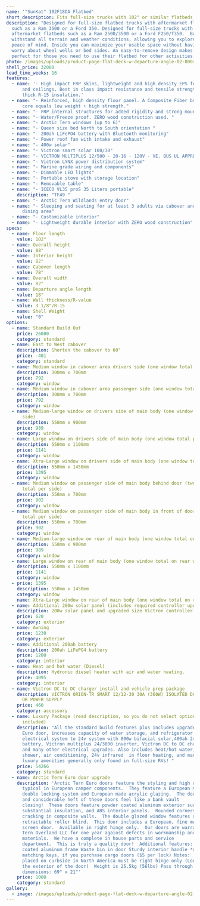 ```yaml
---
name: '"SunKat" 102F18DA Flatbed'
short_description: Fits full-size trucks with 102" or similar flatbeds
description: "Designed for full-size flatbed trucks with aftermarket flatbeds
  such as a Ram 3500 or a Ford 350. Designed for full-size trucks with
  aftermarket flatbeds such as a Ram 2500/3500 or a Ford F250/f350.  Built to
  withstand all terrain and weather conditions, allowing you to explore with
  peace of mind. Inside you can maximize your usable space without having to
  worry about wheel wells or bed sides. An easy-to-remove design makes these
  perfect for those you need to use their flatbed for other activities. "
photo: /images/uploads/product-page-flat-deck-w-departure-angle-02-800x450.png
shell_price: 32000
lead_time_weeks: 16
features:
  - name: '- High impact FRP skins, lightweight and high density EPS foam for walls
      and ceilings. Best in class impact resistance and tensile strength. 3-1/8"
      thick R-15 insulation.'
  - name: "- Reinforced, high density floor panel. A Composite Fiber board/honeycomb
      core equals low weight + high strength."
  - name: "- FRP internal structures for added rigidity and strong mounting points."
  - name: "- Water/Freeze proof. ZERO wood construction used. "
  - name: "- Arctic Tern windows (up to 6)"
  - name: "- Queen size bed North to South orientation "
  - name: "- 200ah LiFePO4 battery with Bluetooth monitoring"
  - name: "- Power roof fan with intake and exhaust"
  - name: "- 400w solar"
  - name: "- Victron smart solar 100/30"
  - name: "- VICTRON MULTIPLUS 12/500 - 20-16 - 120V - VE. BUS UL APPROVED"
  - name: "- Victron LYNX power distribution system"
  - name: "- Marine grade wiring and components"
  - name: "- Dimmable LED lights"
  - name: "- Portable stove with storage location"
  - name: "- Removable table"
  - name: "- ICECO VL35 proS 35 Liters portable"
    description: "TF49 "
  - name: "- Arctic Tern Wildlands entry door"
  - name: "- Sleeping and seating for at least 3 adults via cabover and convertible
      dining area"
  - name: "- Customizable interior"
  - name: "- Lightweight durable interior with ZERO wood construction"
specs:
  - name: Floor length
    value: 102"
  - name: Overall height
    value: 88"
  - name: Interior height
    value: 82"
  - name: Cabover length
    value: 78"
  - name: Overall width
    value: 82"
  - name: Departure angle length
    value: 18"
  - name: Wall thickness/R-value
    value: 3 1/8"/R-15
  - name: Shell Weight
    value: "0"
options:
  - name: Standard Build Out
    price: 26000
    category: standard
  - name: East to West cabover
    description: Shorten the cabover to 60"
    price: -401
    category: standard
  - name: Medium window in cabover area drivers side (one window total per side)
    description: 300mm x 700mm
    price: 792
    category: window
  - name: Medium window in cabover area passenger side (one window total per side)
    description: 300mm x 700mm
    price: 792
    category: window
  - name: Medium-large window on drivers side of main body (one window total per
      side)
    description: 550mm x 900mm
    price: 989
    category: window
  - name: Large window on drivers side of main body (one window total per side)
    description: 550mm x 1100mm
    price: 1141
    category: window
  - name: Xtra-Large window on drivers side of main body (one window total per side)
    description: 550mm x 1450mm
    price: 1395
    category: window
  - name: Medium window on passenger side of main body behind door (two windows
      total per side)
    description: 550mm x 700mm
    price: 902
    category: window
  - name: Medium window on passenger side of main body in front of door (two windows
      total per side)
    description: 550mm x 700mm
    price: 902
    category: window
  - name: Medium-large window on rear of main body (one window total on rear wall)
    description: 550mm x 900mm
    price: 989
    category: window
  - name: Large window on rear of main body (one window total on rear wall)
    description: 550mm x 1100mm
    price: 1141
    category: window
  - price: 1395
    description: 550mm x 1450mm
    category: window
    name: Xtra-Large window on rear of main body (one window total on rear wall)
  - name: Additional 200w solar panel (includes required controller upgrade)
    description: 200w solar panel and upgraded size Victron controller
    price: 620
    category: exterior
  - name: Awning
    price: 1230
    category: exterior
  - name: Additional 200ah battery
    description: 200ah LiFePO4 battery
    price: 1200
    category: interior
  - name: Heat and hot water (Diesel)
    description: Hydronic diesel heater with air and water heating.
    price: 4095
    category: interior
  - name: Victron DC to DC charger install and vehicle prep package
    description: VICTRON ORION-TR SMART 12/12-30 30A (360W) ISOLATED DC-DC CHARGER
      OR POWER SUPPLY
    price: 460
    category: accessory
  - name: Luxury Package (read description, so you do not select options that are
      included)
    description: "All the standard build features plus Includes upgraded Arctic Tern
      Euro door, increases capacity of water storage, and refrigerator. Upgrades
      electrical system to 24v system with 800w bifacial solar,400ah 24v
      battery, Victron multiplus 24/3000 inverter, Victron DC to DC charging,
      and many other electrical upgrades. Also includes heat/hot water, outdoor
      shower, air conditioning, 24v infrared  in floor heating, and many other
      luxury amenities generally only found in full-size RVs! "
    price: 54266
    category: standard
  - name: Arctic Tern Euro door upgrade
    description: 'Arctic Tern Euro doors feature the styling and high quality
      typical in European camper components.  They feature a European made
      double locking system and European made acrylic glazing.  The double seals
      and considerable heft of these doors feel like a bank vault
      closing!  These doors feature powder coated aluminum exterior surfaces,
      substantial insulation, and ABS interior panels.  Rounded corners prevent
      cracking in composite walls.  The double glazed window features a
      retractable roller blind.  This door includes a European, fine mesh roller
      screen door.  Available in right hinge only.  Our doors are warranted by
      Tern Overland LLC for one year against defects in workmanship and
      materials.  We have a complete in house parts and service
      department.  This is truly a quality door!  Additional features:  Powder
      coated aluminum frame Waste bin in door Sturdy interior handle *optional
      matching keys, if you purchase cargo doors ($5 per lock) Notes:​  Doors
      placed on curbside in North America must be right hinge only (Looking at
      the exterior of the door)  Weight is 25.5kg (56lbs) Pass through
      dimensions: 69" x 21"'
    price: 1000
    category: standard
gallery:
  - image: /images/uploads/product-page-flat-deck-w-departure-angle-02-800x450.png
---
```

